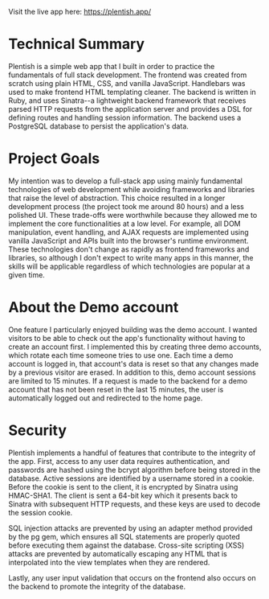 Visit the live app here: https://plentish.app/

# Technical Summary

Plentish is a simple web app that I built in order to practice the fundamentals of full stack development. The frontend was created from scratch using plain HTML, CSS, and vanilla JavaScript. Handlebars was used to make frontend HTML templating cleaner. The backend is written in Ruby, and uses Sinatra--a lightweight backend framework that receives parsed HTTP requests from the application server and provides a DSL for defining routes and handling session information. The backend uses a PostgreSQL database to persist the application's data.

# Project Goals

My intention was to develop a full-stack app using mainly fundamental technologies of web development while avoiding frameworks and libraries that raise the level of abstraction. This choice resulted in a longer development process (the project took me around 80 hours) and a less polished UI. These trade-offs were worthwhile because they allowed me to implement the core functionalities at a low level. For example, all DOM manipulation, event handling, and AJAX requests are implemented using vanilla JavaScript and APIs built into the browser's runtime environment. These technologies don't change as rapidly as frontend frameworks and libraries, so although I don't expect to write many apps in this manner, the skills will be applicable regardless of which technologies are popular at a given time.

# About the Demo account

One feature I particularly enjoyed building was the demo account. I wanted visitors to be able to check out the app's functionality without having to create an account first. I implemented this by creating three demo accounts, which rotate each time someone tries to use one. Each time a demo account is logged in, that account's data is reset so that any changes made by a previous visitor are erased. In addition to this, demo account sessions are limited to 15 minutes. If a request is made to the backend for a demo account that has not been reset in the last 15 minutes, the user is automatically logged out and redirected to the home page.

# Security

Plentish implements a handful of features that contribute to the integrity of the app. First, access to any user data requires authentication, and passwords are hashed using the bcrypt algorithm before being stored in the database. Active sessions are identified by a username stored in a cookie. Before the cookie is sent to the client, it is encrypted by Sinatra using HMAC-SHA1. The client is sent a 64-bit key which it presents back to Sinatra with subsequent HTTP requests, and these keys are used to decode the session cookie.

SQL injection attacks are prevented by using an adapter method provided by the pg gem, which ensures all SQL statements are properly quoted before executing them against the database. Cross-site scripting (XSS) attacks are prevented by automatically escaping any HTML that is interpolated into the view templates when they are rendered.

Lastly, any user input validation that occurs on the frontend also occurs on the backend to promote the integrity of the database.

